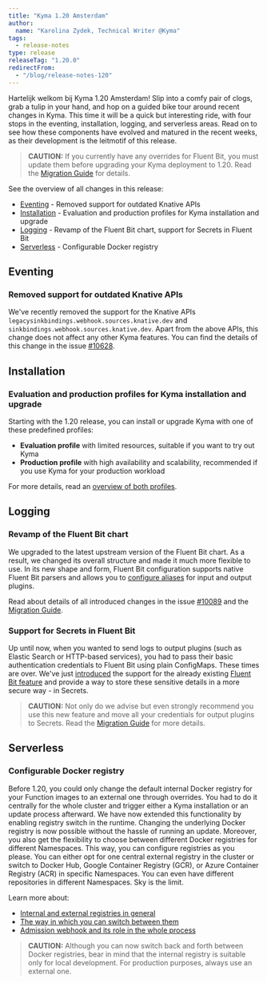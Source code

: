 ```yaml
---
title: "Kyma 1.20 Amsterdam"
author:
  name: "Karolina Zydek, Technical Writer @Kyma"
tags:
  - release-notes
type: release
releaseTag: "1.20.0"
redirectFrom:
  - "/blog/release-notes-120"
---
```


Hartelijk welkom bij Kyma 1.20 Amsterdam! Slip into a comfy pair of clogs, grab a tulip in your hand, and hop on a guided bike tour around recent changes in Kyma. This time it will be a quick but interesting ride, with four stops in the eventing, installation, logging, and serverless areas. Read on to see how these components have evolved and matured in the recent weeks, as their development is the leitmotif of this release.

<!-- overview -->

> **CAUTION:** If you currently have any overrides for Fluent Bit, you must update them before upgrading your Kyma deployment to 1.20. Read the [Migration Guide](https://github.com/kyma-project/kyma/blob/release-1.20/docs/migration-guides/1.19-1.20.md) for details.

See the overview of all changes in this release:

- [Eventing](#eventing) - Removed support for outdated Knative APIs
- [Installation](#installation) - Evaluation and production profiles for Kyma installation and upgrade
- [Logging](#logging) - Revamp of the Fluent Bit chart, support for Secrets in Fluent Bit
- [Serverless](#serverless) - Configurable Docker registry

## Eventing

### Removed support for outdated Knative APIs

We've recently removed the support for the Knative APIs `legacysinkbindings.webhook.sources.knative.dev` and `sinkbindings.webhook.sources.knative.dev`. Apart from the above APIs, this change does not affect any other Kyma features. You can find the details of this change in the issue [#10628](https://github.com/kyma-project/kyma/pull/10628).

## Installation  

### Evaluation and production profiles for Kyma installation and upgrade

Starting with the 1.20 release, you can install or upgrade Kyma with one of these predefined profiles:

- **Evaluation profile** with limited resources, suitable if you want to try out Kyma
- **Production profile** with high availability and scalability, recommended if you use Kyma for your production workload

For more details, read an [overview of both profiles](https://kyma-project.io/docs/1.20/root/kyma/#installation-overview-profiles).

## Logging

### Revamp of the Fluent Bit chart

We upgraded to the latest upstream version of the Fluent Bit chart. As a result, we changed its overall structure and made it much more flexible to use. In its new shape and form, Fluent Bit configuration supports native Fluent Bit parsers and allows you to [configure aliases](https://docs.fluentbit.io/manual/administration/monitoring#configuring-aliases) for input and output plugins.

Read about details of all introduced changes in the issue [#10089](https://github.com/kyma-project/kyma/issues/10089) and the [Migration Guide](https://github.com/kyma-project/kyma/blob/release-1.20/docs/migration-guides/1.19-1.20.md).


### Support for Secrets in Fluent Bit

Up until now, when you wanted to send logs to output plugins (such as Elastic Search or HTTP-based services), you had to pass their basic authentication credentials to Fluent Bit using plain ConfigMaps. These times are over. We've just [introduced](https://github.com/kyma-project/kyma/issues/10018) the support for the already existing [Fluent Bit feature](https://docs.fluentbit.io/manual/administration/configuring-fluent-bit/variables) and provide a way to store these sensitive details in a more secure way - in Secrets.

> **CAUTION:** Not only do we advise but even strongly recommend you use this new feature and move all your credentials for output plugins to Secrets. Read the [Migration Guide](https://github.com/kyma-project/kyma/blob/release-1.20/docs/migration-guides/1.19-1.20.md) for more details.

## Serverless

### Configurable Docker registry

Before 1.20, you could only change the default internal Docker registry for your Function images to an external one through overrides. You had to do it centrally for the whole cluster and trigger either a Kyma installation or an update process afterward. We have now extended this functionality by enabling registry switch in the runtime. Changing the underlying Docker registry is now possible without the hassle of running an update. Moreover, you also get the flexibility to choose between different Docker registries for different Namespaces. This way, you can configure registries as you please. You can either opt for one central external registry in the cluster or switch to Docker Hub, Google Container Registry (GCR), or Azure Container Registry (ACR) in specific Namespaces. You can even have different repositories in different Namespaces. Sky is the limit.

Learn more about:
- [Internal and external registries in general](https://kyma-project.io/docs/1.20/components/serverless/#details-internal-and-external-registries)
- [The way in which you can switch between them](https://kyma-project.io/docs/1.20/components/serverless/#tutorials-switch-to-an-external-docker-registry-in-the-runtime)
- [Admission webhook and its role in the whole process](https://kyma-project.io/docs/1.20/components/serverless/#details-supported-webhooks-admission-webhook)

> **CAUTION:** Although you can now switch back and forth between Docker registries, bear in mind that the internal registry is suitable only for local development. For production purposes, always use an external one.
